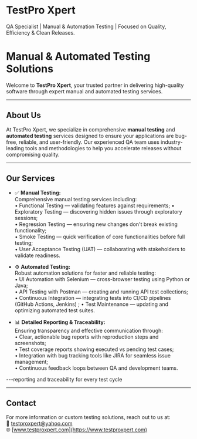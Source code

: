 # TestPro Xpert
QA Specialist | Manual & Automation Testing | Focused on Quality, Efficiency & Clean Releases.
# Manual & Automated Testing Solutions

Welcome to **TestPro Xpert**, your trusted partner in delivering high-quality software through expert manual and automated testing services.

---

## About Us

At TestPro Xpert, we specialize in comprehensive **manual testing** and **automated testing** services designed to ensure your applications are bug-free, reliable, and user-friendly. Our experienced QA team uses industry-leading tools and methodologies to help you accelerate releases without compromising quality.

---

## Our Services

- ✅ **Manual Testing:**  
  Comprehensive manual testing services including:  
  • Functional Testing — validating features against requirements; 
  • Exploratory Testing — discovering hidden issues through exploratory sessions;  
  • Regression Testing — ensuring new changes don't break existing functionality;  
  • Smoke Testing — quick verification of core functionalities before full testing;  
  • User Acceptance Testing (UAT) — collaborating with stakeholders to validate readiness.  

- ⚙️ **Automated Testing:**  
  Robust automation solutions for faster and reliable testing:  
  • UI Automation with Selenium — cross-browser testing using Python or Java;  
  • API Testing with Postman — creating and running API test collections;  
  • Continuous Integration — integrating tests into CI/CD pipelines (GitHub Actions, Jenkins) ; 
  • Test Maintenance — updating and optimizing automated test suites.  

- 📊 **Detailed Reporting & Traceability:**  
  Ensuring transparency and effective communication through:  
  • Clear, actionable bug reports with reproduction steps and screenshots;  
  • Test coverage reports showing executed vs pending test cases;  
  • Integration with bug tracking tools like JIRA for seamless issue management;  
  • Continuous feedback loops between QA and development teams.  

---reporting and traceability for every test cycle

---



## Contact

For more information or custom testing solutions, reach out to us at:  
📧 testproxpert@yahoo.com  
🌐 [www.testproxpert.com](https://www.testproxpert.com)
